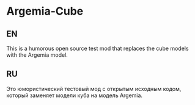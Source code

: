 # Argemia-Cube

## EN
This is a humorous open source test mod that replaces the cube models with the Argemia model.

## RU
Это юмористический тестовый мод с открытым исходным кодом, который заменяет модели куба на модель Argemia.

